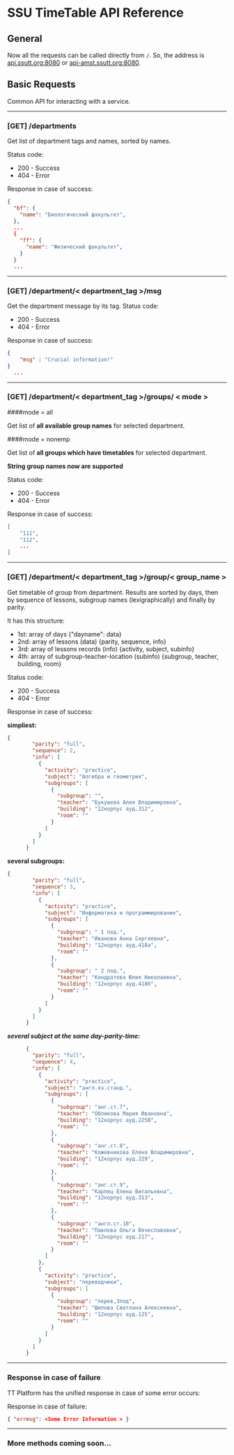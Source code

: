 SSU TimeTable API Reference
==========================

General
-------

Now all the requests can be called directly from `/`.
So, the address is [api.ssutt.org:8080]() or [api-amst.ssutt.org:8080]().

Basic Requests
--------------

Common API for interacting with a service.

---
### [GET] /departments

Get list of department tags and names, sorted by names.

Status code:

* 200 - Success
* 404 - Error

Response in case of success:
```json
{
  "bf": {
    "name": "Биологический факультет",
  },
  ...
  {
    "ff": {
      "name": "Физический факультет",
    }
  }
  ...
```

---
### [GET] /department/< department_tag >/msg
Get the department message by its tag.
Status code:

* 200 - Success
* 404 - Error

Response in case of success:
```json
{
	"msg" : "Crucial information!"	
}
  ...
```

---
### [GET] /department/< department_tag >/groups/ < mode >

####mode = all

Get list of **all available group names** for selected department.

####mode = nonemp

Get list of **all groups which have timetables** for selected department.

**String group names now are supported**

Status code:

* 200 - Success
* 404 - Error

Response in case of success:
```json
[
	"111",
	"112",
	...
]
```

---
### [GET] /department/< department_tag >/group/< group_name >

Get timetable of group from department. Results are sorted by days, then by sequence of lessons, subgroup names (lexigraphically) and finally by parity.

It has this structure:
 
 * 1st: array of days {"dayname": data}
 * 2nd: array of lessons (data) {parity, sequence, info} 
 * 3rd: array of lessons records (info) {activity, subject, subinfo}
 * 4th: array of subgroup-teacher-location (subinfo) {subgroup, teacher, building, room}


Status code:

* 200 - Success
* 404 - Error


Response in case of success:

**simpliest:**

```json
{
        "parity": "full",
        "sequence": 2,
        "info": [
          {
            "activity": "practice",
            "subject": "Алгебра и геометрия",
            "subgroups": [
              {
                "subgroup": "",
                "teacher": "Букушева Алия Владимировна",
                "building": "12корпус ауд.312",
                "room": ""
              }
            ]
          }
        ]
      }
```

**several subgroups:**

```json
{
		"parity": "full",
        "sequence": 3,
        "info": [
          {
            "activity": "practice",
            "subject": "Информатика и программирование",
            "subgroups": [
              {
                "subgroup": " 1 под.",
                "teacher": "Иванова Анна Сергеевна",
                "building": "12корпус ауд.418а",
                "room": ""
              },
              {
                "subgroup": " 2 под.",
                "teacher": "Кондратова Юлия Николаевна",
                "building": "12корпус ауд.418б",
                "room": ""
              }
            ]
          }
        ]
      }
```   

***several subject at the same day-parity-time:***

```json
      {
        "parity": "full",
        "sequence": 4,
        "info": [
          {
            "activity": "practice",
            "subject": "англ.яз.станд.",
            "subgroups": [
              {
                "subgroup": "анг.ст.7",
                "teacher": "Обликова Мария Ивановна",
                "building": "12корпус ауд.225В",
                "room": ""
              },
              {
                "subgroup": "анг.ст.8",
                "teacher": "Кожевникова Елена Владимировна",
                "building": "12корпус ауд.229",
                "room": ""
              },
              {
                "subgroup": "анг.ст.9",
                "teacher": "Карпец Елена Витальевна",
                "building": "12корпус ауд.313",
                "room": ""
              },
              {
                "subgroup": "англ.ст.10",
                "teacher": "Павлова Ольга Вячеславовна",
                "building": "12корпус ауд.217",
                "room": ""
              }
            ]
          },
          {
            "activity": "practice",
            "subject": "переводчики",
            "subgroups": [
              {
                "subgroup": "перев,3под",
                "teacher": "Шилова Светлана Алексеевна",
                "building": "12корпус ауд.125",
                "room": ""
              }
            ]
          }
        ]
      }
```   
	
	
---
### Response in case of failure
TT Platform has the unified response in case of some error occurs: 

Response in case of failure:
```json
{ "errmsg": <Some Error Information > }
```

----
### More methods coming soon...